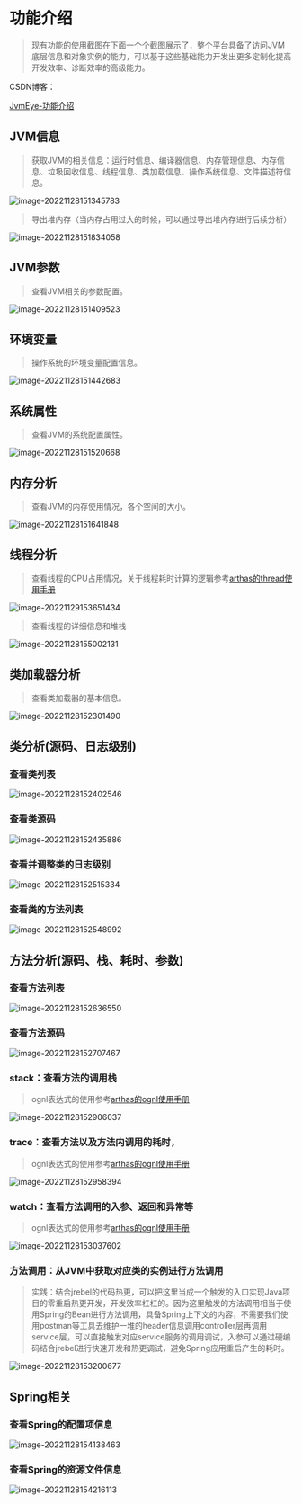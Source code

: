 # 功能介绍

> 现有功能的使用截图在下面一个个截图展示了，整个平台具备了访问JVM底层信息和对象实例的能力，可以基于这些基础能力开发出更多定制化提高开发效率、诊断效率的高级能力。

CSDN博客：

[JvmEye-功能介绍](https://blog.csdn.net/m0_51510818/article/details/128081698?spm=1001.2014.3001.5501)


## JVM信息

> 获取JVM的相关信息：运行时信息、编译器信息、内存管理信息、内存信息、垃圾回收信息、线程信息、类加载信息、操作系统信息、文件描述符信息。

![image-20221128151345783](images/image-20221128151345783.png)



> 导出堆内存（当内存占用过大的时候，可以通过导出堆内存进行后续分析）

![image-20221128151834058](images/image-20221128151834058.png)





## JVM参数

> 查看JVM相关的参数配置。

![image-20221128151409523](images/image-20221128151409523.png)



## 环境变量

> 操作系统的环境变量配置信息。

![image-20221128151442683](images/image-20221128151442683.png)



## 系统属性

> 查看JVM的系统配置属性。

![image-20221128151520668](images/image-20221128151520668.png)



## 内存分析

> 查看JVM的内存使用情况，各个空间的大小。

![image-20221128151641848](images/image-20221128151641848.png)





## 线程分析

> 查看线程的CPU占用情况，关于线程耗时计算的逻辑参考[arthas的thread使用手册](https://arthas.aliyun.com/doc/thread.html)

![image-20221129153651434](images/image-20221129153651434.png)

> 查看线程的详细信息和堆栈

![image-20221128155002131](images/image-20221128155002131.png)

## 类加载器分析

> 查看类加载器的基本信息。

![image-20221128152301490](images/image-20221128152301490.png)



## 类分析(源码、日志级别)

### 查看类列表

![image-20221128152402546](images/image-20221128152402546.png)

### 查看类源码

![image-20221128152435886](images/image-20221128152435886.png)

### 查看并调整类的日志级别

![image-20221128152515334](images/image-20221128152515334.png)

### 查看类的方法列表

![image-20221128152548992](images/image-20221128152548992.png)





## 方法分析(源码、栈、耗时、参数)

### 查看方法列表

![image-20221128152636550](images/image-20221128152636550.png)

### 查看方法源码

![image-20221128152707467](images/image-20221128152707467.png)

### stack：查看方法的调用栈

> ognl表达式的使用参考[arthas的ognl使用手册](https://arthas.aliyun.com/doc/ognl.html)

![image-20221128152906037](images/image-20221128152906037.png)

### trace：查看方法以及方法内调用的耗时，

> ognl表达式的使用参考[arthas的ognl使用手册](https://arthas.aliyun.com/doc/ognl.html)

![image-20221128152958394](images/image-20221128152958394.png)

### watch：查看方法调用的入参、返回和异常等

> ognl表达式的使用参考[arthas的ognl使用手册](https://arthas.aliyun.com/doc/ognl.html)

![image-20221128153037602](images/image-20221128153037602.png)

### 方法调用：从JVM中获取对应类的实例进行方法调用

> 实践：结合jrebel的代码热更，可以把这里当成一个触发的入口实现Java项目的零重启热更开发，开发效率杠杠的。因为这里触发的方法调用相当于使用Spring的Bean进行方法调用，具备Spring上下文的内容，不需要我们使用postman等工具去维护一堆的header信息调用controller层再调用service层，可以直接触发对应service服务的调用调试，入参可以通过硬编码结合jrebel进行快速开发和热更调试，避免Spring应用重启产生的耗时。

![image-20221128153200677](images/image-20221128153200677.png)



## Spring相关

### 查看Spring的配置项信息

![image-20221128154138463](images/image-20221128154138463.png)



### 查看Spring的资源文件信息

![image-20221128154216113](images/image-20221128154216113.png)

